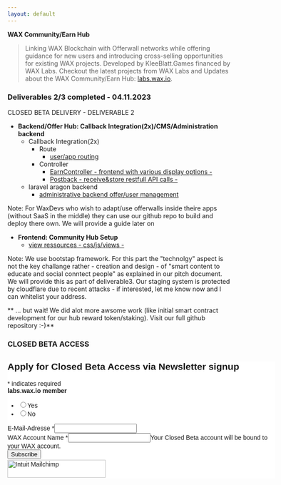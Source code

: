 ```yaml
---
layout: default
---
```



**WAX Community/Earn Hub**

> Linking WAX Blockchain with Offerwall networks while offering guidance for new users and introducing cross-selling opportunities for existing WAX projects. 
> Developed by KleeBlatt.Games financed by WAX Labs. Checkout the latest projects from WAX Labs and Updates about the WAX Community/Earn Hub: [labs.wax.io](https://labs.wax.io/).


### Deliverables 2/3 completed - 04.11.2023

CLOSED BETA DELIVERY - DELIVERABLE 2
  - **Backend/Offer Hub: Callback Integration(2x)/CMS/Administration backend**
    - Callback Integration(2x)
      - Route
        - [user/app routing](https://github.com/KleeblattGames/WAX-Earn-and-Community-Hub/blob/main/offerwall/routes/web.php)
      - Controller
        - [EarnController - frontend with various display options - ](https://github.com/KleeblattGames/WAX-Earn-and-Community-Hub/blob/main/offerwall/app/Http/Controllers/EarnController.php)
        - [Postback - receive&store restfull API calls - ](https://github.com/KleeblattGames/WAX-Earn-and-Community-Hub/blob/mainofferwall/app/Http/Controllers/NotikPostbackController.php)
    - laravel aragon backend
       - [administrative backend offer/user management](https://github.com/KleeblattGames/argon-dashboard-laravel)
  
  Note: For WaxDevs who wish to adapt/use offerwalls inside theire apps (without SaaS in the middle) they can use our github repo to build and deploy there own. We will provide a guide later on
  
  - **Frontend: Community Hub Setup**
      - [view ressources - css/js/views -](https://github.com/KleeblattGames/WAX-Earn-and-Community-Hub/tree/main/offerwall/resources)
  
  Note: We use bootstap framework. For this part the "technolgy" aspect is not the key challange rather - creation and design - of "smart content to educate and social conntect people" as explained in our pitch document. We will provide this as part of deliverable3. Our staging system is protected by cloudflare due to recent attacks - if interested, let me know now and I can whitelist your address.
      

** ... but wait! We did alot more awsome work (like initial smart contract development for our hub reward token/staking). Visit our full github repository :-)**


### CLOSED BETA ACCESS

<div id="mc_embed_shell">
      <link href="//cdn-images.mailchimp.com/embedcode/classic-061523.css" rel="stylesheet" type="text/css">
  <style type="text/css">
        #mc_embed_signup{background:#fff; false;clear:left; font:14px Helvetica,Arial,sans-serif; width: 600px;}
        /* Add your own Mailchimp form style overrides in your site stylesheet or in this style block.
           We recommend moving this block and the preceding CSS link to the HEAD of your HTML file. */
</style>
<div id="mc_embed_signup">
    <form action="https://games.us10.list-manage.com/subscribe/post?u=538ea802504bed43ad0cd1155&amp;id=c458ec83d8&amp;f_id=009fd1e5f0" method="post" id="mc-embedded-subscribe-form" name="mc-embedded-subscribe-form" class="validate" target="_blank">
        <div id="mc_embed_signup_scroll"><h2>Apply for Closed Beta Access via Newsletter signup</h2>
            <div class="indicates-required"><span class="asterisk">*</span> indicates required</div>
            <div class="mc-field-group input-group"><strong>labs.wax.io member </strong><ul><li><input type="radio" name="MMERGE7" id="mce-MMERGE70" value="Yes"><label for="mce-MMERGE70">Yes</label></li><li><input type="radio" name="MMERGE7" id="mce-MMERGE71" value="No"><label for="mce-MMERGE71">No</label></li></ul></div><div class="mc-field-group"><label for="mce-EMAIL">E-Mail-Adresse <span class="asterisk">*</span></label><input type="email" name="EMAIL" class="required email" id="mce-EMAIL" required="" value=""></div><div class="mc-field-group"><label for="mce-MMERGE6">WAX Account Name <span class="asterisk">*</span></label><input type="text" name="MMERGE6" class="required text" id="mce-MMERGE6" required="" value=""><span id="mce-MMERGE6-HELPERTEXT" class="helper_text">Your Closed Beta account will be bound to your WAX account.</span></div>
        <div id="mce-responses" class="clear foot">
            <div class="response" id="mce-error-response" style="display: none;"></div>
            <div class="response" id="mce-success-response" style="display: none;"></div>
        </div>
    <div aria-hidden="true" style="position: absolute; left: -5000px;">
        /* real people should not fill this in and expect good things - do not remove this or risk form bot signups */
        <input type="text" name="b_538ea802504bed43ad0cd1155_c458ec83d8" tabindex="-1" value="">
    </div>
        <div class="optionalParent">
            <div class="clear foot">
                <input type="submit" name="subscribe" id="mc-embedded-subscribe" class="button" value="Subscribe">
                <p style="margin: 0px auto;"><a href="http://eepurl.com/iDfTDY" title="Mailchimp - email marketing made easy and fun"><span style="display: inline-block; background-color: transparent; border-radius: 4px;"><img class="refferal_badge" src="https://digitalasset.intuit.com/render/content/dam/intuit/mc-fe/en_us/images/intuit-mc-rewards-text-dark.svg" alt="Intuit Mailchimp" style="width: 220px; height: 40px; display: flex; padding: 2px 0px; justify-content: center; align-items: center;"></span></a></p>
            </div>
        </div>
    </div>
</form>
</div>
<script type="text/javascript" src="//s3.amazonaws.com/downloads.mailchimp.com/js/mc-validate.js"></script><script type="text/javascript">(function($) {window.fnames = new Array(); window.ftypes = new Array();fnames[7]='MMERGE7';ftypes[7]='radio';fnames[0]='EMAIL';ftypes[0]='email';fnames[6]='MMERGE6';ftypes[6]='text';fnames[1]='FNAME';ftypes[1]='text';fnames[2]='LNAME';ftypes[2]='text';fnames[3]='ADDRESS';ftypes[3]='address';fnames[4]='PHONE';ftypes[4]='phone';fnames[5]='BIRTHDAY';ftypes[5]='birthday';}(jQuery));var $mcj = jQuery.noConflict(true);</script></div>
<script id="mcjs">!function(c,h,i,m,p){m=c.createElement(h),p=c.getElementsByTagName(h)[0],m.async=1,m.src=i,p.parentNode.insertBefore(m,p)}(document,"script","https://chimpstatic.com/mcjs-connected/js/users/538ea802504bed43ad0cd1155/069200c6fc28029b270343ee9.js");</script>



 
